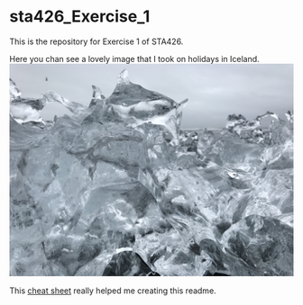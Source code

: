 # sta426_Exercise_1

This is the repository for Exercise 1 of STA426.

Here you chan see a lovely image that I took on holidays in Iceland.
![iceland2017](https://github.com/s-a-m-u/sta426_Exercise_1/blob/master/IMG_6822.JPG)

This [cheat sheet](https://guides.github.com/pdfs/markdown-cheatsheet-online.pdf) really helped me creating this readme.
